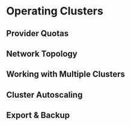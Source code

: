 # Operating Clusters

## Provider Quotas

## Network Topology

## Working with Multiple Clusters

## Cluster Autoscaling

## Export & Backup

